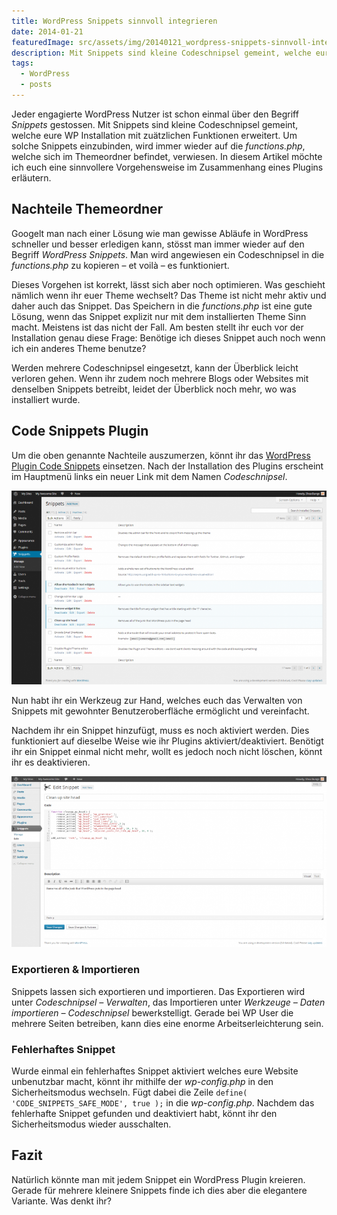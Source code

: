 ```yaml
---
title: WordPress Snippets sinnvoll integrieren
date: 2014-01-21
featuredImage: src/assets/img/20140121_wordpress-snippets-sinnvoll-integrieren_0.jpg
description: Mit Snippets sind kleine Codeschnipsel gemeint, welche eure WP Installation mit zuätzlichen Funktionen erweitert. Um solche Snippets einzubinden, wird immer wieder auf die functions.php, welche sich im Themeordner befindet, verwiesen. In diesem Artikel möchte ich euch eine sinnvollere Vorgehensweise im Zusammenhang eines Plugins erläutern.
tags:
  - WordPress
  - posts
---
```

Jeder engagierte WordPress Nutzer ist schon einmal über den Begriff _Snippets_ gestossen. Mit Snippets sind kleine Codeschnipsel gemeint, welche eure WP Installation mit zuätzlichen Funktionen erweitert. Um solche Snippets einzubinden, wird immer wieder auf die _functions.php_, welche sich im Themeordner befindet, verwiesen. In diesem Artikel möchte ich euch eine sinnvollere Vorgehensweise im Zusammenhang eines Plugins erläutern.

## Nachteile Themeordner

Googelt man nach einer Lösung wie man gewisse Abläufe in WordPress schneller und besser erledigen kann, stösst man immer wieder auf den Begriff _WordPress Snippets_. Man wird angewiesen ein Codeschnipsel in die _functions.php_ zu kopieren – et voilà – es funktioniert.

Dieses Vorgehen ist korrekt, lässt sich aber noch optimieren. Was geschieht nämlich wenn ihr euer Theme wechselt? Das Theme ist nicht mehr aktiv und daher auch das Snippet. Das Speichern in die _functions.php_ ist eine gute Lösung, wenn das Snippet explizit nur mit dem installierten Theme Sinn macht. Meistens ist das nicht der Fall. Am besten stellt ihr euch vor der Installation genau diese Frage: Benötige ich dieses Snippet auch noch wenn ich ein anderes Theme benutze?

Werden mehrere Codeschnipsel eingesetzt, kann der Überblick leicht verloren gehen. Wenn ihr zudem noch mehrere Blogs oder Websites mit denselben Snippets betreibt, leidet der Überblick noch mehr, wo was installiert wurde.

## Code Snippets Plugin

Um die oben genannte Nachteile auszumerzen, könnt ihr das [WordPress Plugin Code Snippets](http://wordpress.org/plugins/code-snippets/) einsetzen. Nach der Installation des Plugins erscheint im Hauptmenü links ein neuer Link mit dem Namen _Codeschnipsel_.

![Codeschnipsel verwalten](src/assets/img/20140121_wordpress-snippets-sinnvoll-integrieren_1.png)

Nun habt ihr ein Werkzeug zur Hand, welches euch das Verwalten von Snippets mit gewohnter Benutzeroberfläche ermöglicht und vereinfacht.

Nachdem ihr ein Snippet hinzufügt, muss es noch aktiviert werden. Dies funktioniert auf dieselbe Weise wie ihr Plugins aktiviert/deaktiviert. Benötigt ihr ein Snippet einmal nicht mehr, wollt es jedoch noch nicht löschen, könnt ihr es deaktivieren.

![Codeschnipsel hinzufügen](src/assets/img/20140121_wordpress-snippets-sinnvoll-integrieren_2.png)

### Exportieren & Importieren

Snippets lassen sich exportieren und importieren. Das Exportieren wird unter _Codeschnipsel – Verwalten_, das Importieren unter _Werkzeuge – Daten importieren – Codeschnipsel_ bewerkstelligt. Gerade bei WP User die mehrere Seiten betreiben, kann dies eine enorme Arbeitserleichterung sein.

### Fehlerhaftes Snippet

Wurde einmal ein fehlerhaftes Snippet aktiviert welches eure Website unbenutzbar macht, könnt ihr mithilfe der _wp-config.php_ in den Sicherheitsmodus wechseln. Fügt dabei die Zeile `define( 'CODE_SNIPPETS_SAFE_MODE', true );` in die _wp-config.php_. Nachdem das fehlerhafte Snippet gefunden und deaktiviert habt, könnt ihr den Sicherheitsmodus wieder ausschalten.

## Fazit

Natürlich könnte man mit jedem Snippet ein WordPress Plugin kreieren. Gerade für mehrere kleinere Snippets finde ich dies aber die elegantere Variante. Was denkt ihr?

